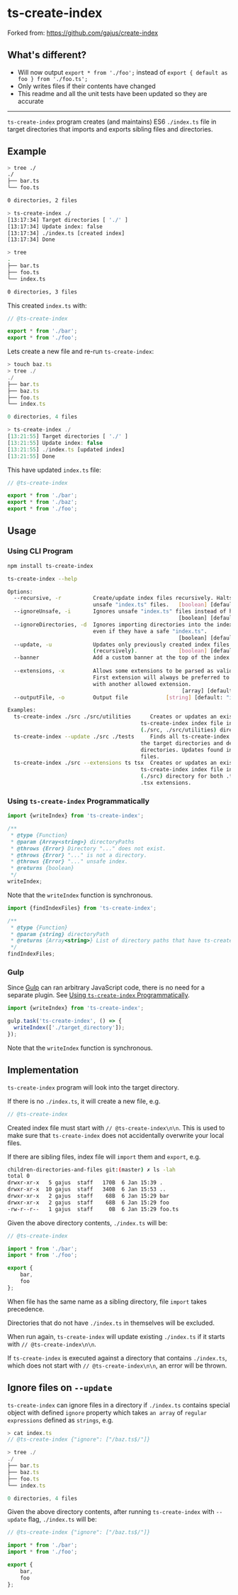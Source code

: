 # ts-create-index

Forked from: https://github.com/gajus/create-index

## What's different?

- Will now output `export * from './foo';` instead of `export { default as foo } from './foo.ts';`
- Only writes files if their contents have changed
- This readme and all the unit tests have been updated so they are accurate

---

`ts-create-index` program creates (and maintains) ES6 `./index.ts` file in target directories that imports and exports sibling files and directories.

## Example

```sh
> tree ./
./
├── bar.ts
└── foo.ts

0 directories, 2 files

> ts-create-index ./
[13:17:34] Target directories [ './' ]
[13:17:34] Update index: false
[13:17:34] ./index.ts [created index]
[13:17:34] Done

> tree
.
├── bar.ts
├── foo.ts
└── index.ts

0 directories, 3 files
```

This created `index.ts` with:

```ts
// @ts-create-index

export * from './bar';
export * from './foo';
```

Lets create a new file and re-run `ts-create-index`:

```ts
> touch baz.ts
> tree ./
./
├── bar.ts
├── baz.ts
├── foo.ts
└── index.ts

0 directories, 4 files

> ts-create-index ./
[13:21:55] Target directories [ './' ]
[13:21:55] Update index: false
[13:21:55] ./index.ts [updated index]
[13:21:55] Done
```

This have updated `index.ts` file:

```js
// @ts-create-index

export * from './bar';
export * from './baz';
export * from './foo';
```

## Usage

### Using CLI Program

```sh
npm install ts-create-index

ts-create-index --help

Options:
  --recursive, -r          Create/update index files recursively. Halts on any
                           unsafe "index.ts" files.   [boolean] [default: false]
  --ignoreUnsafe, -i       Ignores unsafe "index.ts" files instead of halting.
                                                      [boolean] [default: false]
  --ignoreDirectories, -d  Ignores importing directories into the index file,
                           even if they have a safe "index.ts".
                                                      [boolean] [default: false]
  --update, -u             Updates only previously created index files
                           (recursively).             [boolean] [default: false]
  --banner                 Add a custom banner at the top of the index file
                                                                        [string]
  --extensions, -x         Allows some extensions to be parsed as valid source.
                           First extension will always be preferred to homonyms
                           with another allowed extension.
                                                       [array] [default: ["ts"]]
  --outputFile, -o         Output file            [string] [default: "index.ts"]                                                      [array] [default: ["ts"]]

Examples:
  ts-create-index ./src ./src/utilities      Creates or updates an existing
                                          ts-create-index index file in the target
                                          (./src, ./src/utilities) directories.
  ts-create-index --update ./src ./tests     Finds all ts-create-index index files in
                                          the target directories and descending
                                          directories. Updates found index
                                          files.
  ts-create-index ./src --extensions ts tsx  Creates or updates an existing
                                          ts-create-index index file in the target
                                          (./src) directory for both .ts and
                                          .tsx extensions.
```

### Using `ts-create-index` Programmatically

```js
import {writeIndex} from 'ts-create-index';

/**
 * @type {Function}
 * @param {Array<string>} directoryPaths
 * @throws {Error} Directory "..." does not exist.
 * @throws {Error} "..." is not a directory.
 * @throws {Error} "..." unsafe index.
 * @returns {boolean}
 */
writeIndex;
```

Note that the `writeIndex` function is synchronous.

```js
import {findIndexFiles} from 'ts-create-index';

/**
 * @type {Function}
 * @param {string} directoryPath
 * @returns {Array<string>} List of directory paths that have ts-create-index index file.
 */
findIndexFiles;
```

### Gulp

Since [Gulp](http://gulpts.com/) can ran arbitrary JavaScript code, there is no need for a separate plugin. See [Using `ts-create-index` Programmatically](#using-ts-create-index-programmatically).

```js
import {writeIndex} from 'ts-create-index';

gulp.task('ts-create-index', () => {
  writeIndex(['./target_directory']);
});
```

Note that the `writeIndex` function is synchronous.

## Implementation

`ts-create-index` program will look into the target directory.

If there is no `./index.ts`, it will create a new file, e.g.

```ts
// @ts-create-index
```

Created index file must start with `// @ts-create-index\n\n`. This is used to make sure that `ts-create-index` does not accidentally overwrite your local files.

If there are sibling files, index file will `import` them and `export`, e.g.

```sh
children-directories-and-files git:(master) ✗ ls -lah
total 0
drwxr-xr-x   5 gajus  staff   170B  6 Jan 15:39 .
drwxr-xr-x  10 gajus  staff   340B  6 Jan 15:53 ..
drwxr-xr-x   2 gajus  staff    68B  6 Jan 15:29 bar
drwxr-xr-x   2 gajus  staff    68B  6 Jan 15:29 foo
-rw-r--r--   1 gajus  staff     0B  6 Jan 15:29 foo.ts
```

Given the above directory contents, `./index.ts` will be:

```ts
// @ts-create-index

import * from './bar';
import * from './foo';

export {
    bar,
    foo
};
```

When file has the same name as a sibling directory, file `import` takes precedence.

Directories that do not have `./index.ts` in themselves will be excluded.

When run again, `ts-create-index` will update existing `./index.ts` if it starts with `// @ts-create-index\n\n`.

If `ts-create-index` is executed against a directory that contains `./index.ts`, which does not start with `// @ts-create-index\n\n`, an error will be thrown.

## Ignore files on `--update`

`ts-create-index` can ignore files in a directory if `./index.ts` contains special object with defined `ignore` property which takes `an array` of `regular expressions` defined as `strings`, e.g.

```ts
> cat index.ts
// @ts-create-index {"ignore": ["/baz.ts$/"]}
```

```ts
> tree ./
./
├── bar.ts
├── baz.ts
├── foo.ts
└── index.ts

0 directories, 4 files
```

Given the above directory contents, after running `ts-create-index` with `--update` flag, `./index.ts` will be:

```ts
// @ts-create-index {"ignore": ["/baz.ts$/"]}

import * from './bar';
import * from './foo';

export {
    bar,
    foo
};
```
